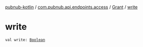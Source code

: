 [pubnub-kotlin](../../index.md) / [com.pubnub.api.endpoints.access](../index.md) / [Grant](index.md) / [write](./write.md)

# write

`val write: `[`Boolean`](https://kotlinlang.org/api/latest/jvm/stdlib/kotlin/-boolean/index.html)